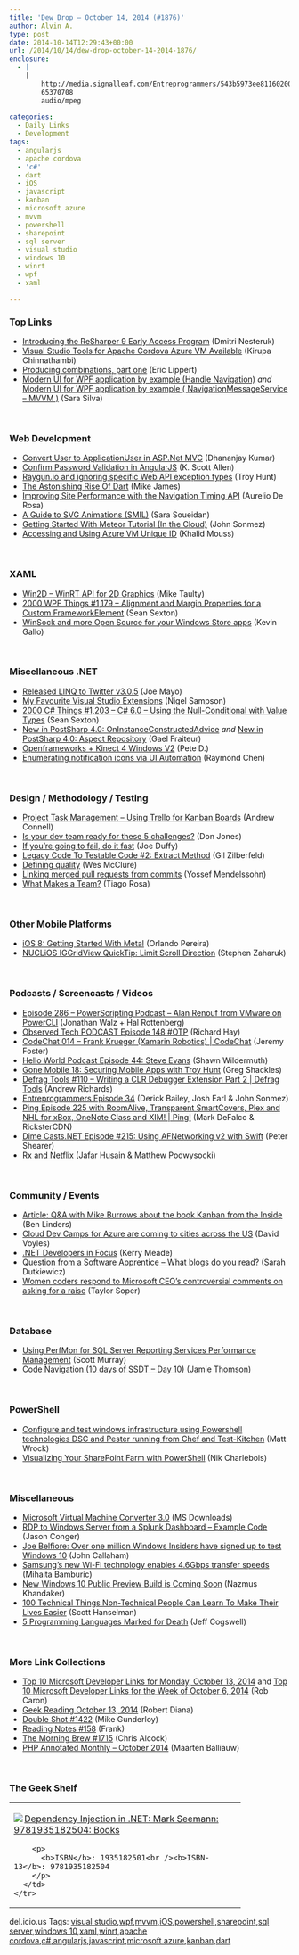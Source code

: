 ```yaml
---
title: 'Dew Drop – October 14, 2014 (#1876)'
author: Alvin A.
type: post
date: 2014-10-14T12:29:43+00:00
url: /2014/10/14/dew-drop-october-14-2014-1876/
enclosure:
  - |
    |
        http://media.signalleaf.com/Entreprogrammers/543b5973ee81160200bb0cdc/rss/The-EntreProgrammers-Episode-34-Warrior-Diet.mp3
        65370708
        audio/mpeg
        
categories:
  - Daily Links
  - Development
tags:
  - angularjs
  - apache cordova
  - 'c#'
  - dart
  - iOS
  - javascript
  - kanban
  - microsoft azure
  - mvvm
  - powershell
  - sharepoint
  - sql server
  - visual studio
  - windows 10
  - winrt
  - wpf
  - xaml

---
```

### <a name="top"></a>Top Links

  * <a href="http://blog.jetbrains.com/dotnet/2014/10/13/introducing-the-resharper-9-early-access-program/" target="_blank">Introducing the ReSharper 9 Early Access Program</a> (Dmitri Nesteruk)
  * <a href="http://blogs.msdn.com/b/visualstudio/archive/2014/10/13/visual-studio-tools-for-apache-cordova-azure-vm-available.aspx" target="_blank">Visual Studio Tools for Apache Cordova Azure VM Available</a> (Kirupa Chinnathambi)
  * <a href="http://ericlippert.com/2014/10/13/producing-combinations-part-one/" target="_blank">Producing combinations, part one</a> (Eric Lippert)
  * <a href="http://www.saramgsilva.com/index.php/2014/modern-ui-for-wpf-application-by-example-handle-navigation/" target="_blank">Modern UI for WPF application by example (Handle Navigation)</a> _and_ <a href="http://www.saramgsilva.com/index.php/2014/modern-ui-for-wpf-application-by-example-navigationmessageservice-mvvm/" target="_blank">Modern UI for WPF application by example ( NavigationMessageService – MVVM )</a> (Sara Silva)

&nbsp;

### <a name="web"></a>Web Development

  * <a href="http://debugmode.net/2014/10/14/convert-user-to-applicationuser-in-asp-net-mvc/" target="_blank">Convert User to ApplicationUser in ASP.Net MVC</a> (Dhananjay Kumar)
  * <a href="http://odetocode.com/blogs/scott/archive/2014/10/13/confirm-password-validation-in-angularjs.aspx" target="_blank">Confirm Password Validation in AngularJS</a> (K. Scott Allen)
  * <a href="http://feedproxy.google.com/~r/TroyHunt/~3/_4cK-3WCkuc/raygunio-and-ignoring-specific-web-api.html" target="_blank">Raygun.io and ignoring specific Web API exception types</a> (Troy Hunt)
  * <a href="http://www.i-programmer.info/news/98-languages/7857-the-astonishing-rise-of-dart.html" target="_blank">The Astonishing Rise Of Dart</a> (Mike James)
  * <a href="http://developer.telerik.com/featured/introduction-navigation-timing-api/" target="_blank">Improving Site Performance with the Navigation Timing API</a> (Aurelio De Rosa)
  * <a href="http://css-tricks.com/guide-svg-animations-smil/" target="_blank">A Guide to SVG Animations (SMIL)</a> (Sara Soueidan)
  * <a href="http://simpleprogrammer.com/2014/10/13/getting-started-meteor-tutorial-cloud/" target="_blank">Getting Started With Meteor Tutorial (In the Cloud)</a> (John Sonmez)
  * <a href="http://azure.microsoft.com/blog/2014/10/13/accessing-and-using-azure-vm-unique-id/" target="_blank">Accessing and Using Azure VM Unique ID</a> (Khalid Mouss)

&nbsp;

### <a name="silverlight"></a>XAML

  * <a href="http://feedproxy.google.com/~r/mtaulty/~3/FKLVp4vVKk8/win2d-winrt-api-for-2d-graphics.aspx" target="_blank">Win2D &#8211; WinRT API for 2D Graphics</a> (Mike Taulty)
  * <a href="http://wpf.2000things.com/2014/10/14/1179-alignment-and-margin-properties-for-a-custom-frameworkelement/" target="_blank">2000 WPF Things #1,179 – Alignment and Margin Properties for a Custom FrameworkElement</a> (Sean Sexton)
  * <a href="http://blogs.windows.com/buildingapps/2014/10/13/winsock-and-more-open-source-for-your-windows-store-apps/" target="_blank">WinSock and more Open Source for your Windows Store apps</a> (Kevin Gallo)

&nbsp;

### <a name="dotnet"></a>Miscellaneous .NET

  * <a href="http://geekswithblogs.net/WinAZ/archive/2014/10/13/released-linq-to-twitter-v3.0.5.aspx" target="_blank">Released LINQ to Twitter v3.0.5</a> (Joe Mayo)
  * <a href="http://compiledexperience.com/blog/posts/favourite-extensions" target="_blank">My Favourite Visual Studio Extensions</a> (Nigel Sampson)
  * <a href="http://csharp.2000things.com/2014/10/14/1203-c-6-0-using-the-null-conditional-with-value-types/" target="_blank">2000 C# Things #1,203 – C# 6.0 – Using the Null-Conditional with Value Types</a> (Sean Sexton)
  * <a href="http://feedproxy.google.com/~r/postsharp/~3/q8AoJcVjLnQ/post.aspx" target="_blank">New in PostSharp 4.0: OnInstanceConstructedAdvice</a> _and_ <a href="http://feedproxy.google.com/~r/postsharp/~3/ByKfskjSicE/post.aspx" target="_blank">New in PostSharp 4.0: Aspect Repository</a> (Gael Fraiteur)
  * <a href="http://peted.azurewebsites.net/openframeworks-kinect-4-windows-v2/" target="_blank">Openframeworks + Kinect 4 Windows V2</a> (Pete D.)
  * <a href="http://blogs.msdn.com/b/oldnewthing/archive/2014/10/13/10564164.aspx" target="_blank">Enumerating notification icons via UI Automation</a> (Raymond Chen)

&nbsp;

### <a name="design"></a>Design / Methodology / Testing

  * <a href="http://feedproxy.google.com/~r/AndrewConnell/~3/fNrBcWGHBF8/project-task-management-using-trello-for-kanban-boards" target="_blank">Project Task Management &#8211; Using Trello for Kanban Boards</a> (Andrew Connell)
  * <a href="http://blog.pluralsight.com/developer-team-challenges" target="_blank">Is your dev team ready for these 5 challenges?</a> (Don Jones)
  * <a href="http://joeduffyblog.com/2014/10/13/if-youre-going-to-fail-do-it-fast/" target="_blank">If you’re going to fail, do it fast</a> (Joe Duffy)
  * <a href="http://feedproxy.google.com/~r/gilzilberfeld/~3/wjcPxC97aeI/legacy-code-to-testable-code-2-extract.html" target="_blank">Legacy Code To Testable Code #2: Extract Method</a> (Gil Zilberfeld)
  * <a href="http://www.wesmcclure.com/defining-quality/" target="_blank">Defining quality</a> (Wes McClure)
  * <a href="https://github.com/blog/1905-linking-merged-pull-requests-from-commits" target="_blank">Linking merged pull requests from commits</a> (Yossef Mendelssohn)
  * <a href="http://www.thoughtworks.com/insights/blog/taking-care-what-matters-your-team" target="_blank">What Makes a Team?</a> (Tiago Rosa)

&nbsp;

### <a name="mobile"></a>Other Mobile Platforms

  * <a href="http://code.tutsplus.com/tutorials/ios-8-getting-started-with-metal--cms-21987" target="_blank">iOS 8: Getting Started With Metal</a> (Orlando Pereira)
  * <a href="http://www.infragistics.com/community/blogs/stevez/archive/2014/10/13/nuclios-iggridview-quicktip-limit-scroll-direction.aspx" target="_blank">NUCLiOS IGGridView QuickTip: Limit Scroll Direction</a> (Stephen Zaharuk)

&nbsp;

### <a name="podcasts"></a>Podcasts / Screencasts / Videos

  * <a href="http://feedproxy.google.com/~r/Powerscripting/~3/i-pRkuUM2aE/episode-286-powerscripting-podcast-alan-renouf-from-vmware-on-powercli" target="_blank">Episode 286 &#8211; PowerScripting Podcast &#8211; Alan Renouf from VMware on PowerCLI</a> (Jonathan Walz + Hal Rottenberg)
  * <a href="http://www.windowsobserver.com/2014/10/13/observed-tech-podcast-episode-148-otp/" target="_blank">Observed Tech PODCAST Episode 148 #OTP</a> (Richard Hay)
  * <a href="http://channel9.msdn.com/Shows/codechat/014" target="_blank">CodeChat 014 &#8211; Frank Krueger (Xamarin Robotics) | CodeChat</a> (Jeremy Foster)
  * <a href="http://hwpod.libsyn.com/episode-44-steve-evans" target="_blank">Hello World Podcast Episode 44: Steve Evans</a> (Shawn Wildermuth)
  * <a href="http://gonemobile.io/blog/e0018-Securing-Mobile-Apps-with-Troy-Hunt/" target="_blank">Gone Mobile 18: Securing Mobile Apps with Troy Hunt</a> (Greg Shackles)
  * <a href="http://channel9.msdn.com/Shows/Defrag-Tools/Defrag-Tools-110-Writing-a-CLR-Debugger-Extension-Part-2" target="_blank">Defrag Tools #110 &#8211; Writing a CLR Debugger Extension Part 2 | Defrag Tools</a> (Andrew Richards)
  * <a href="http://media.signalleaf.com/Entreprogrammers/543b5973ee81160200bb0cdc/rss/The-EntreProgrammers-Episode-34-Warrior-Diet.mp3" target="_blank">Entreprogrammers Episode 34</a> (Derick Bailey, Josh Earl & John Sonmez)
  * <a href="http://channel9.msdn.com/Shows/PingShow/Ping-Episode-225-with-RoomAlive-Transparent-SmartCovers-Plex-and-NHL-for-xBox-OneNote-Class-and-XIM-" target="_blank">Ping Episode 225 with RoomAlive, Transparent SmartCovers, Plex and NHL for xBox, OneNote Class and XIM! | Ping!</a> (Mark DeFalco & RicksterCDN)
  * <a href="http://www.dimecasts.net/Casts/CastFeedDetails/215" target="_blank">Dime Casts.NET Episode #215: Using AFNetworking v2 with Swift</a> (Peter Shearer)
  * <a href="http://channel9.msdn.com/posts/Rx-and-Netflix" target="_blank">Rx and Netflix</a> (Jafar Husain & Matthew Podwysocki)

&nbsp;

### <a name="events"></a>Community / Events

  * <a href="http://www.infoq.com/articles/kanban-from-the-inside?utm_campaign=infoq_content&utm_source=infoq&utm_medium=feed&utm_term=global" target="_blank">Article: Q&A with Mike Burrows about the book Kanban from the Inside</a> (Ben Linders)
  * <a href="http://davevoyles.azurewebsites.net/cloud-dev-camps-azure-coming-cities-across-us/" target="_blank">Cloud Dev Camps for Azure are coming to cities across the US</a> (David Voyles)
  * <a href="http://blog.ncover.com/net-developers-focus/" target="_blank">.NET Developers in Focus</a> (Kerry Meade)
  * <a href="http://codinggeekette.com/2014/10/14/question-from-a-software-apprentice-what-blogs-do-you-read/" target="_blank">Question from a Software Apprentice – What blogs do you read?</a> (Sarah Dutkiewicz)
  * <a href="http://feedproxy.google.com/~r/geekwire/~3/bj4l8d6zUfQ/" target="_blank">Women coders respond to Microsoft CEO’s controversial comments on asking for a raise</a> (Taylor Soper)

&nbsp;

### <a name="sql"></a>Database

  * <a href="http://feedproxy.google.com/~r/MSSQLTips-LatestSqlServerTips/~3/9_6djr7jG9I/tip.asp" target="_blank">Using PerfMon for SQL Server Reporting Services Performance Management</a> (Scott Murray)
  * <a href="http://feedproxy.google.com/~r/jamiet/~3/L4-H_066pTI/day-10-code-navigation-30-days-of-ssdt.aspx" target="_blank">Code Navigation (10 days of SSDT – Day 10)</a> (Jamie Thomson)

&nbsp;

### <a name="ps"></a>PowerShell

  * <a href="http://feedproxy.google.com/~r/Wrockblog/~3/O280lP6OnXM/configure-and-test-windows-infrastructure-using-powershell-technologies-dsc-and-pester-running-from-chef-and-test-kitchen" target="_blank">Configure and test windows infrastructure using Powershell technologies DSC and Pester running from Chef and Test-Kitchen</a> (Matt Wrock)
  * <a href="http://blogs.msdn.com/b/mvpawardprogram/archive/2014/10/13/visualizing-your-sharepoint-farm-with-powershell.aspx" target="_blank">Visualizing Your SharePoint Farm with PowerShell</a> (Nik Charlebois)

&nbsp;

### <a name="misc"></a>Miscellaneous

  * <a href="http://www.microsoft.com/en-us/download/details.aspx?id=42497&WT.mc_id=rss_alldownloads_all" target="_blank">Microsoft Virtual Machine Converter 3.0</a> (MS Downloads)
  * <a href="http://blogs.splunk.com/2014/10/13/rdp-to-windows-server-from-a-splunk-dashboard-example-code/" target="_blank">RDP to Windows Server from a Splunk Dashboard – Example Code</a> (Jason Conger)
  * <a href="http://feedproxy.google.com/~r/wmexperts/~3/reZukWXvUfs/story01.htm" target="_blank">Joe Belfiore: Over one million Windows Insiders have signed up to test Windows 10</a> (John Callaham)
  * <a href="http://feeds.betanews.com/~r/bn/~3/0KfeVbksCzA/" target="_blank">Samsung&#8217;s new Wi-Fi technology enables 4.6Gbps transfer speeds</a> (Mihaita Bamburic)
  * <a href="http://mcakins.com/2014/10/13/new-windows-10-public-preview-build-is-coming-soon/" target="_blank">New Windows 10 Public Preview Build is Coming Soon</a> (Nazmus Khandaker)
  * <a href="http://feeds.hanselman.com/~/76600308/0/scotthanselman~Technical-Things-NonTechnical-People-Can-Learn-To-Make-Their-Lives-Easier.aspx" target="_blank">100 Technical Things Non-Technical People Can Learn To Make Their Lives Easier</a> (Scott Hanselman)
  * <a href="http://news.dice.com/2014/10/09/5-programming-languages-marked-for-death/" target="_blank">5 Programming Languages Marked for Death</a> (Jeff Cogswell)

&nbsp;

### <a name="links"></a>More Link Collections

  * <a href="http://blogs.msdn.com/b/robcaron/archive/2014/10/13/top-10-microsoft-developer-links-for-monday-october-13-2014.aspx" target="_blank">Top 10 Microsoft Developer Links for Monday, October 13, 2014</a> and <a href="http://blogs.msdn.com/b/robcaron/archive/2014/10/13/top-10-microsoft-developer-links-for-the-week-of-october-6-2014.aspx" target="_blank">Top 10 Microsoft Developer Links for the Week of October 6, 2014</a> (Rob Caron)
  * <a href="http://feeds.regulargeek.com/~r/RegularGeek/~3/zhrsRki31pA/" target="_blank">Geek Reading October 13, 2014</a> (Robert Diana)
  * <a href="http://afreshcup.com/home/2014/10/13/double-shot-1422.html" target="_blank">Double Shot #1422</a> (Mike Gunderloy)
  * <a href="http://www.frankysnotes.com/2014/10/reading-notes-158.html" target="_blank">Reading Notes #158</a> (Frank)
  * <a href="http://feedproxy.google.com/~r/ReflectivePerspective/~3/NMhPVkyllqY/" target="_blank">The Morning Brew #1715</a> (Chris Alcock)
  * <a href="http://blog.jetbrains.com/phpstorm/2014/10/php-annotated-monthly-october-2014/" target="_blank">PHP Annotated Monthly – October 2014</a> (Maarten Balliauw)

&nbsp;

### <a name="shelf"></a>The Geek Shelf

<div id="scid:7dc1bd33-94bd-46fd-a20b-0131235bcd47:efc8118a-424d-4fe5-939b-eb434f9103e5" class="wlWriterEditableSmartContent" style="float: none; padding-bottom: 0px; padding-top: 0px; padding-left: 0px; margin: 0px; display: inline; padding-right: 0px">
  <table cellspacing="0" cellpadding="2" width="400" border="0" unselectable="on">
    <tr>
      <td valign="top" width="400">
        <p>
          <a title="Dependency Injection in .NET: Mark Seemann: 9781935182504: Books" href="http://www.amazon.com/exec/obidos/ASIN/1935182501/alvinashcraft-20"><img data-recalc-dims="1" decoding="async" src="https://i0.wp.com/images.amazon.com/images/P/1935182501.01.MZZZZZZZ.jpg?w=660" border="0" align="left" style="float:left" />Dependency Injection in .NET: Mark Seemann: 9781935182504: Books</a>
        </p>
        
        <p>
          <b>ISBN</b>: 1935182501<br /><b>ISBN-13</b>: 9781935182504
        </p>
      </td>
    </tr>
  </table>
</div>

<div id="scid:0767317B-992E-4b12-91E0-4F059A8CECA8:0f2441d3-cf18-47b8-9d7c-5dc832426e88" class="wlWriterEditableSmartContent" style="float: none; padding-bottom: 0px; padding-top: 0px; padding-left: 0px; margin: 0px; display: inline; padding-right: 0px">
  del.icio.us Tags: <a href="http://del.icio.us/popular/visual+studio" rel="tag">visual studio</a>,<a href="http://del.icio.us/popular/wpf" rel="tag">wpf</a>,<a href="http://del.icio.us/popular/mvvm" rel="tag">mvvm</a>,<a href="http://del.icio.us/popular/iOS" rel="tag">iOS</a>,<a href="http://del.icio.us/popular/powershell" rel="tag">powershell</a>,<a href="http://del.icio.us/popular/sharepoint" rel="tag">sharepoint</a>,<a href="http://del.icio.us/popular/sql+server" rel="tag">sql server</a>,<a href="http://del.icio.us/popular/windows+10" rel="tag">windows 10</a>,<a href="http://del.icio.us/popular/xaml" rel="tag">xaml</a>,<a href="http://del.icio.us/popular/winrt" rel="tag">winrt</a>,<a href="http://del.icio.us/popular/apache+cordova" rel="tag">apache cordova</a>,<a href="http://del.icio.us/popular/c%23" rel="tag">c#</a>,<a href="http://del.icio.us/popular/angularjs" rel="tag">angularjs</a>,<a href="http://del.icio.us/popular/javascript" rel="tag">javascript</a>,<a href="http://del.icio.us/popular/microsoft+azure" rel="tag">microsoft azure</a>,<a href="http://del.icio.us/popular/kanban" rel="tag">kanban</a>,<a href="http://del.icio.us/popular/dart" rel="tag">dart</a>
</div>
